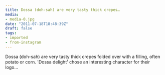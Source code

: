 ```yaml
---
title: Dossa (doh-sah) are very tasty thick crepes…
media:
- media-0.jpg
date: "2011-07-18T18:48:39Z"
draft: false
tags:
- imported
- from-instagram
---
```

Dossa \(doh-sah\) are very tasty thick crepes folded over with a filling, often potato or corn. 'Dossa delight' chose an interesting character for their logo…
